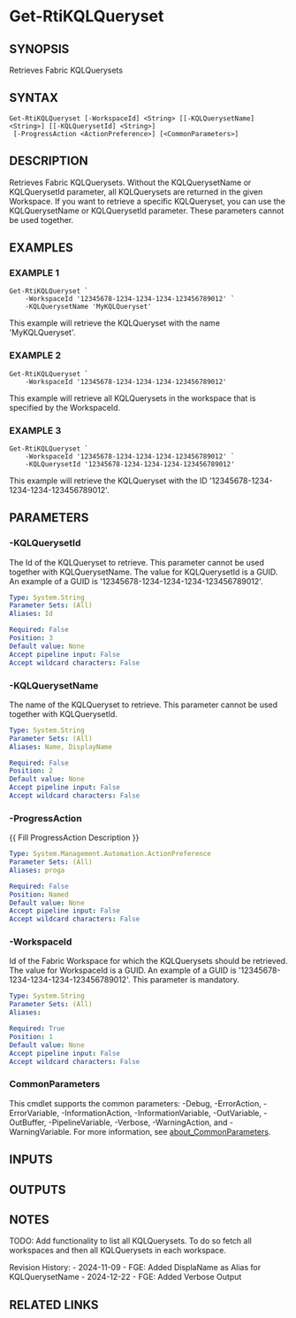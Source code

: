 # Get-RtiKQLQueryset

## SYNOPSIS
Retrieves Fabric KQLQuerysets

## SYNTAX

```
Get-RtiKQLQueryset [-WorkspaceId] <String> [[-KQLQuerysetName] <String>] [[-KQLQuerysetId] <String>]
 [-ProgressAction <ActionPreference>] [<CommonParameters>]
```

## DESCRIPTION
Retrieves Fabric KQLQuerysets.
Without the KQLQuerysetName or KQLQuerysetId parameter,
all KQLQuerysets are returned in the given Workspace.
If you want to retrieve a specific
KQLQueryset, you can use the KQLQuerysetName or KQLQuerysetId parameter.
These parameters
cannot be used together.

## EXAMPLES

### EXAMPLE 1
```
Get-RtiKQLQueryset `
    -WorkspaceId '12345678-1234-1234-1234-123456789012' `
    -KQLQuerysetName 'MyKQLQueryset'
```

This example will retrieve the KQLQueryset with the name 'MyKQLQueryset'.

### EXAMPLE 2
```
Get-RtiKQLQueryset `
    -WorkspaceId '12345678-1234-1234-1234-123456789012'
```

This example will retrieve all KQLQuerysets in the workspace that is specified
by the WorkspaceId.

### EXAMPLE 3
```
Get-RtiKQLQueryset `
    -WorkspaceId '12345678-1234-1234-1234-123456789012' `
    -KQLQuerysetId '12345678-1234-1234-1234-123456789012'
```

This example will retrieve the KQLQueryset with the ID '12345678-1234-1234-1234-123456789012'.

## PARAMETERS

### -KQLQuerysetId
The Id of the KQLQueryset to retrieve.
This parameter cannot be used together with KQLQuerysetName.
The value for KQLQuerysetId is a GUID.
An example of a GUID is '12345678-1234-1234-1234-123456789012'.

```yaml
Type: System.String
Parameter Sets: (All)
Aliases: Id

Required: False
Position: 3
Default value: None
Accept pipeline input: False
Accept wildcard characters: False
```

### -KQLQuerysetName
The name of the KQLQueryset to retrieve.
This parameter cannot be used together with KQLQuerysetId.

```yaml
Type: System.String
Parameter Sets: (All)
Aliases: Name, DisplayName

Required: False
Position: 2
Default value: None
Accept pipeline input: False
Accept wildcard characters: False
```

### -ProgressAction
{{ Fill ProgressAction Description }}

```yaml
Type: System.Management.Automation.ActionPreference
Parameter Sets: (All)
Aliases: proga

Required: False
Position: Named
Default value: None
Accept pipeline input: False
Accept wildcard characters: False
```

### -WorkspaceId
Id of the Fabric Workspace for which the KQLQuerysets should be retrieved.
The value for WorkspaceId is a GUID.
An example of a GUID is '12345678-1234-1234-1234-123456789012'.
This parameter is mandatory.

```yaml
Type: System.String
Parameter Sets: (All)
Aliases:

Required: True
Position: 1
Default value: None
Accept pipeline input: False
Accept wildcard characters: False
```

### CommonParameters
This cmdlet supports the common parameters: -Debug, -ErrorAction, -ErrorVariable, -InformationAction, -InformationVariable, -OutVariable, -OutBuffer, -PipelineVariable, -Verbose, -WarningAction, and -WarningVariable. For more information, see [about_CommonParameters](http://go.microsoft.com/fwlink/?LinkID=113216).

## INPUTS

## OUTPUTS

## NOTES
TODO: Add functionality to list all KQLQuerysets.
To do so fetch all workspaces and
    then all KQLQuerysets in each workspace.

Revision History:
    - 2024-11-09 - FGE: Added DisplaName as Alias for KQLQuerysetName
    - 2024-12-22 - FGE: Added Verbose Output

## RELATED LINKS

